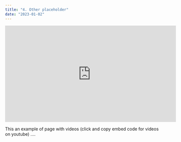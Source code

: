```yaml
---
title: "4. Other placeholder"
date: "2023-01-02"
---
```




<div class="videoWrapper">
<iframe width="560" height="315" src="https://www.youtube.com/embed/4SZl1r2O_bY" frameborder="0" allowfullscreen></iframe>
</div>

This an example of page with videos (click and copy embed code for videos on youtube)
....
